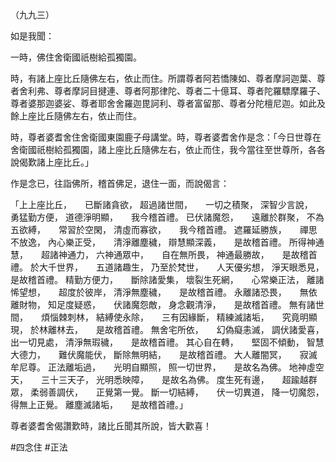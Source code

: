 （九九三）

如是我聞：

一時，佛住舍衛國祇樹給孤獨園。

時，有諸上座比丘隨佛左右，依止而住。所謂尊者阿若憍陳如、尊者摩訶迦葉、尊者舍利弗、尊者摩訶目揵連、尊者阿那律陀、尊者二十億耳、尊者陀羅驃摩羅子、尊者婆那迦婆娑、尊者耶舍舍羅迦毘訶利、尊者富留那、尊者分陀檀尼迦。如此及餘上座比丘隨佛左右，依止而住。

時，尊者婆耆舍住舍衛國東園鹿子母講堂。時，尊者婆耆舍作是念：「今日世尊在舍衛國祇樹給孤獨園，諸上座比丘隨佛左右，依止而住，我今當往至世尊所，各各說偈歎諸上座比丘。」

作是念已，往詣佛所，稽首佛足，退住一面，而說偈言：

「上上座比丘，　　已斷諸貪欲，
超過諸世間，　　一切之積聚，
深智少言說，　　勇猛勤方便，
道德淨明顯，　　我今稽首禮。
已伏諸魔怨，　　遠離於群聚，
不為五欲縛，　　常習於空閑，
清虛而寡欲，　　我今稽首禮。
遮羅延勝族，　　禪思不放逸，
內心樂正受，　　清淨離塵穢，
辯慧顯深義，　　是故稽首禮。
所得神通慧，　　超諸神通力，
六神通眾中，　　自在無所畏，
神通最勝故，　　是故稽首禮。
於大千世界，　　五道諸趣生，
乃至於梵世，　　人天優劣想，
淨天眼悉見，　　是故稽首禮。
精勤方便力，　　斷除諸愛集，
壞裂生死網，　　心常樂正法，
離諸悕望想，　　超度於彼岸，
清淨無塵穢，　　是故稽首禮。
永離諸恐畏，　　無依離財物，
知足度疑惑，　　伏諸魔怨敵，
身念觀清淨，　　是故稽首禮。
無有諸世間，　　煩惱棘刺林，
結縛使永除，　　三有因緣斷，
精練滅諸垢，　　究竟明顯現，
於林離林去，　　是故稽首禮。
無舍宅所依，　　幻偽癡恚滅，
調伏諸愛喜，　　出一切見處，
清淨無瑕穢，　　是故稽首禮。
其心自在轉，　　堅固不傾動，
智慧大德力，　　難伏魔能伏，
斷除無明結，　　是故稽首禮。
大人離闇冥，　　寂滅牟尼尊。
正法離垢過，　　光明自顯照，
照一切世界，　　是故名為佛。
地神虛空天，　　三十三天子，
光明悉映障，　　是故名為佛。
度生死有邊，　　超踰越群眾，
柔弱善調伏，　　正覺第一覺。
斷一切結縛，　　伏一切異道，
降一切魔怨，　　得無上正覺。
離塵滅諸垢，　　是故稽首禮。」

尊者婆耆舍偈讚歎時，諸比丘聞其所說，皆大歡喜！
















#四念住
#正法
